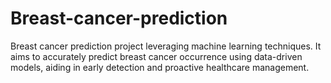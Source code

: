 # Breast-cancer-prediction
Breast cancer prediction project leveraging machine learning techniques. It aims to accurately predict breast cancer occurrence using data-driven models, aiding in early detection and proactive healthcare management.
